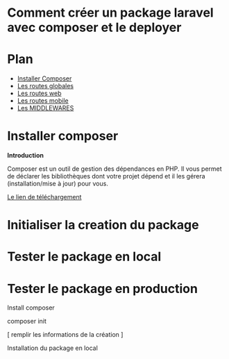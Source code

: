 # Comment créer un package laravel avec composer et le deployer

# Plan
- <a href="#installer-composer" > Installer Composer <a/>
- <a href="#les-routes-globales-pour-tous" >Les routes globales <a/>
- <a href="#les-routes-web" >Les routes web <a/>
- <a href="#les-routes-mobile" >Les routes mobile <a/>
- <a href="#les-middlewares" >Les MIDDLEWARES <a/>



# Installer composer

**Introduction**

Composer est un outil de gestion des dépendances en PHP. Il vous permet de déclarer les bibliothèques dont votre projet dépend et il les gérera (installation/mise à jour) pour vous.

<a href="https://getcomposer.org/download/">Le lien de téléchargement <a/> 

# Initialiser la creation du package
# Tester le package en local
# Tester le package en production

   
Install composer

composer init

[
  remplir les informations de la création
]


Installation du package en local
